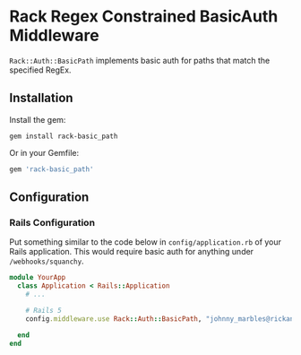 # Rack Regex Constrained BasicAuth Middleware

`Rack::Auth::BasicPath` implements basic auth for paths that match the specified RegEx.

## Installation

Install the gem:

`gem install rack-basic_path`

Or in your Gemfile:

```ruby
gem 'rack-basic_path'
```


## Configuration

### Rails Configuration
Put something similar to the code below in `config/application.rb` of your Rails application. This would require basic auth for anything under `/webhooks/squanchy`.

```ruby
module YourApp
  class Application < Rails::Application
    # ...

    # Rails 5
    config.middleware.use Rack::Auth::BasicPath, "johnny_marbles@rickandmorty.com", "super-squanch", /\/webhooks\/squanchy\/.*/

  end
end
```

